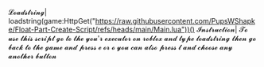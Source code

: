 𝓛𝓸𝓪𝓭𝓼𝓽𝓻𝓲𝓷𝓰|
loadstring(game:HttpGet("https://raw.githubusercontent.com/PupsWShapke/Float-Part-Create-Script/refs/heads/main/Main.lua"))()
𝓘𝓷𝓼𝓽𝓻𝓾𝓬𝓽𝓲𝓸𝓷|
𝓣𝓸 𝓾𝓼𝓮 𝓽𝓱𝓲𝓼 𝓼𝓬𝓻𝓲𝓹𝓽 𝓰𝓸 𝓽𝓸 𝓽𝓱𝓮 𝔂𝓸𝓾'𝓻 𝓮𝔁𝓮𝓬𝓾𝓽𝓸𝓻 𝓸𝓷 𝓻𝓸𝓫𝓵𝓸𝔁 𝓪𝓷𝓭 𝓽𝔂𝓹𝓮 𝓵𝓸𝓪𝓭𝓼𝓽𝓻𝓲𝓷𝓰 𝓽𝓱𝓮𝓷 𝓰𝓸 𝓫𝓪𝓬𝓴 𝓽𝓸 𝓽𝓱𝓮 𝓰𝓪𝓶𝓮 𝓪𝓷𝓭 𝓹𝓻𝓮𝓼𝓼 𝓮 𝓸𝓻 𝓸 𝔂𝓸𝓾 𝓬𝓪𝓷 𝓪𝓵𝓼𝓸 𝓹𝓻𝓮𝓼𝓼 𝓵 𝓪𝓷𝓭 𝓬𝓱𝓸𝓸𝓼𝓮 𝓪𝓷𝔂 𝓪𝓷𝓸𝓽𝓱𝓮𝓻 𝓫𝓾𝓽𝓽𝓸𝓷
